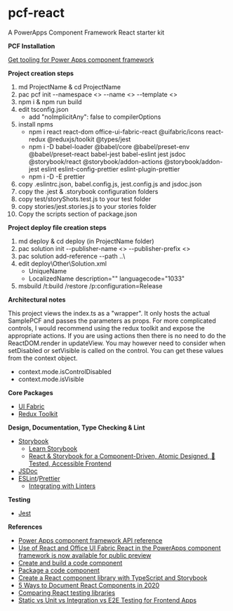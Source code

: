 # pcf-react
A PowerApps Component Framework React starter kit

**PCF Installation**

[Get tooling for Power Apps component framework](https://docs.microsoft.com/en-us/powerapps/developer/component-framework/get-powerapps-cli)

**Project creation steps**
1. md ProjectName & cd ProjectName
2. pac pcf init --namespace <> --name <> --template <>
3. npm i & npm run build
4. edit tsconfig.json
    - add "noImplicitAny": false to compilerOptions
5. install npms
    - npm i react react-dom office-ui-fabric-react @uifabric/icons react-redux @reduxjs/toolkit @types/jest
    - npm i -D babel-loader @babel/core @babel/preset-env @babel/preset-react babel-jest babel-eslint jest jsdoc @storybook/react @storybook/addon-actions @storybook/addon-jest eslint eslint-config-prettier eslint-plugin-prettier
    - npm i -D -E prettier
6. copy .eslintrc.json, babel.config.js, jest.config.js and jsdoc.json
7. copy the .jest & .storybook configuration folders
8. copy test/storyShots.test.js to your test folder
9. copy stories/jest.stories.js to your stories folder
10. Copy the scripts section of package.json

**Project deploy file creation steps**
1. md deploy & cd deploy (in ProjectName folder)
2. pac solution init --publisher-name <> --publisher-prefix <>
3. pac solution add-reference --path ..\
4. edit deploy\Other\Solution.xml 
    - UniqueName
    - LocalizedName description="" languagecode="1033"
5. msbuild /t:build /restore /p:configuration=Release

**Architectural notes**

This project views the index.ts as a "wrapper". It only hosts the actual SamplePCF and passes the parameters as props. For more complicated controls, I would recommend using the redux toolkit and expose the appropriate actions. If you are using actions then there is no need to do the ReactDOM.render in updateView. You may however need to consider when setDisabled or setVisible is called on the control. You can get these values from the context object. 
- context.mode.isControlDisabled
- context.mode.isVisible

**Core Packages**
- [UI Fabric](https://developer.microsoft.com/en-us/fabric#/controls/web)
- [Redux Toolkit](https://redux-toolkit.js.org/)

**Design, Documentation, Type Checking & Lint**
- [Storybook](https://storybook.js.org/)
  - [Learn Storybook](https://www.learnstorybook.com/)
  - [React & Storybook for a Component-Driven, Atomic Designed, 💯 Tested, Accessible Frontend](https://www.youtube.com/watch?v=vWYiyN9amsc)
- [JSDoc](https://jsdoc.app/)
- [ESLint](https://eslint.org)/[Prettier](https://prettier.io)
  - [Integrating with Linters](https://prettier.io/docs/en/integrating-with-linters.html)

**Testing**
- [Jest](https://jestjs.io)

**References**
- [Power Apps component framework API reference](https://docs.microsoft.com/en-us/powerapps/developer/component-framework/reference/)
- [Use of React and Office UI Fabric React in the PowerApps component framework is now available for public preview](https://powerapps.microsoft.com/en-us/blog/use-of-react-and-office-ui-fabric-react-in-the-powerapps-component-framework-is-now-available-for-public-preview)
- [Create and build a code component](https://docs.microsoft.com/en-us/powerapps/developer/component-framework/create-custom-controls-using-pcf)
- [Package a code component](https://docs.microsoft.com/en-us/powerapps/developer/component-framework/import-custom-controls)
- [Create a React component library with TypeScript and Storybook](https://levelup.gitconnected.com/create-a-react-component-library-with-typescript-and-storybook-ed28fc7511f2)
- [5 Ways to Document React Components in 2020](https://blog.bitsrc.io/5-ways-to-document-react-components-in-2020-ecf60f24dee8)
- [Comparing React testing libraries](https://blog.logrocket.com/comparing-react-testing-libraries)
- [Static vs Unit vs Integration vs E2E Testing for Frontend Apps](https://kentcdodds.com/blog/unit-vs-integration-vs-e2e-tests)
